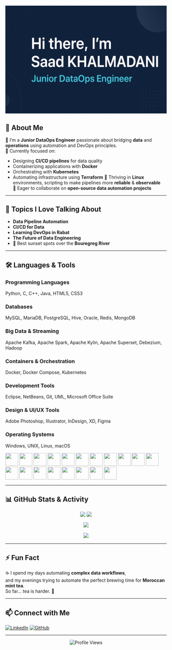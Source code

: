 <!-- Banner -->
![Saad's Banner](https://github.com/SaadkhPy/SaadkhPy/blob/main/banner.png)

## 🚀 About Me
🔭 I’m a **Junior DataOps Engineer** passionate about bridging **data** and **operations** using automation and DevOps principles.  
🌱 Currently focused on:
- Designing **CI/CD pipelines** for data quality
- Containerizing applications with **Docker**
- Orchestrating with **Kubernetes**
- Automating infrastructure using **Terraform**
🐧 Thriving in **Linux** environments, scripting to make pipelines more **reliable** & **observable**  
🤝 Eager to collaborate on **open-source data automation projects**

---

## 💬 Topics I Love Talking About
- **Data Pipeline Automation**
- **CI/CD for Data**
- **Learning DevOps in Rabat**
- **The Future of Data Engineering**
- 🌇 Best sunset spots over the **Bouregreg River**

---

## 🛠 Languages & Tools

### Programming Languages
Python, C, C++, Java, HTML5, CSS3

### Databases
MySQL, MariaDB, PostgreSQL, Hive, Oracle, Redis, MongoDB

### Big Data & Streaming
Apache Kafka, Apache Spark, Apache Kylin, Apache Superset, Debezium, Hadoop

### Containers & Orchestration
Docker, Docker Compose, Kubernetes

### Development Tools
Eclipse, NetBeans, Git, UML, Microsoft Office Suite

### Design & UI/UX Tools
Adobe Photoshop, Illustrator, InDesign, XD, Figma

### Operating Systems
Windows, UNIX, Linux, macOS

<p align="left"> 
  <img src="https://cdn.jsdelivr.net/gh/devicons/devicon/icons/python/python-original.svg" width="40" height="40"/>
  <img src="https://cdn.jsdelivr.net/gh/devicons/devicon/icons/c/c-original.svg" width="40" height="40"/>
  <img src="https://cdn.jsdelivr.net/gh/devicons/devicon/icons/cplusplus/cplusplus-original.svg" width="40" height="40"/>
  <img src="https://cdn.jsdelivr.net/gh/devicons/devicon/icons/java/java-original.svg" width="40" height="40"/>
  <img src="https://cdn.jsdelivr.net/gh/devicons/devicon/icons/html5/html5-original.svg" width="40" height="40"/>
  <img src="https://cdn.jsdelivr.net/gh/devicons/devicon/icons/css3/css3-original.svg" width="40" height="40"/>
  <img src="https://cdn.jsdelivr.net/gh/devicons/devicon/icons/javascript/javascript-original.svg" width="40" height="40"/>
  <img src="https://cdn.jsdelivr.net/gh/devicons/devicon/icons/react/react-original.svg" width="40" height="40"/>
  <img src="https://cdn.jsdelivr.net/gh/devicons/devicon/icons/postgresql/postgresql-original.svg" width="40" height="40"/>
  <img src="https://cdn.jsdelivr.net/gh/devicons/devicon/icons/mongodb/mongodb-original.svg" width="40" height="40"/>
  <img src="https://cdn.jsdelivr.net/gh/devicons/devicon/icons/git/git-original.svg" width="40" height="40"/>
  <img src="https://cdn.jsdelivr.net/gh/devicons/devicon/icons/docker/docker-original.svg" width="40" height="40"/>
  <img src="https://cdn.jsdelivr.net/gh/devicons/devicon/icons/kubernetes/kubernetes-plain.svg" width="40" height="40"/>
  <img src="https://cdn.jsdelivr.net/gh/devicons/devicon/icons/linux/linux-original.svg" width="40" height="40"/>
  <img src="https://cdn.jsdelivr.net/gh/devicons/devicon/icons/bash/bash-original.svg" width="40" height="40"/>
  <img src="https://cdn.jsdelivr.net/gh/devicons/devicon/icons/apachekafka/apachekafka-original.svg" width="40" height="40"/>
  <img src="https://cdn.jsdelivr.net/gh/devicons/devicon/icons/spark/spark-original.svg" width="40" height="40"/>
  <img src="https://cdn.jsdelivr.net/gh/devicons/devicon/icons/superset/superset-original.svg" width="40" height="40"/>
  <img src="https://cdn.jsdelivr.net/gh/devicons/devicon/icons/kylin/kylin-original.svg" width="40" height="40"/>
</p>


---

## 📊 GitHub Stats & Activity

<p align="center">
  <img src="https://github-readme-stats.vercel.app/api?username=SaadkhPy&show_icons=true&theme=radical" height="165"/>
  <img src="https://streak-stats.demolab.com?user=SaadkhPy&theme=radical" height="165"/>
</p>

<p align="center">
  <img src="https://github-readme-stats.vercel.app/api/top-langs/?username=SaadkhPy&layout=compact&theme=radical" height="165"/>
</p>

<p align="center">
  <img src="https://github-profile-trophy.vercel.app/?username=SaadkhPy&theme=radical&margin-w=15&margin-h=15"/>
</p>

---

## ⚡ Fun Fact
☕ I spend my days automating **complex data workflows**,  
and my evenings trying to automate the perfect brewing time for **Moroccan mint tea**.  
So far... tea is harder. 🍵

---

## 📫 Connect with Me
[![LinkedIn](https://img.shields.io/badge/LinkedIn-0077B5?style=for-the-badge&logo=linkedin&logoColor=white)](https://www.linkedin.com/in/saad-khalmadani)
[![GitHub](https://img.shields.io/badge/GitHub-181717?style=for-the-badge&logo=github&logoColor=white)](https://github.com/SaadkhPy)

---

<p align="center">
  <img src="https://komarev.com/ghpvc/?username=SaadkhPy&label=Profile%20Views&color=0e75b6&style=flat" alt="Profile Views" />
</p>
